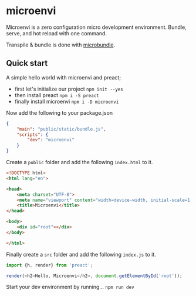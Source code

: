 # microenvi

Microenvi is a zero configuration micro development environment. Bundle, serve, and hot reload with one command.

Transpile & bundle is done with [microbundle](https://github.com/developit/microbundle).

## Quick start

A simple hello world with microenvi and preact;

* first let's initialize our project `npm init --yes`
* then install preact `npm i -S preact`
* finally install microenvi `npm i -D microenvi`

Now add the following to your package.json

```json
{
	"main": "public/static/bundle.js",
	"scripts": {
		"dev": "microenvi"
	}
}
```

Create a `public` folder and add the following `index.html` to it.

```html
<!DOCTYPE html>
<html lang="en">

<head>
	<meta charset="UTF-8">
	<meta name="viewport" content="width=device-width, initial-scale=1.0">
	<title>Microenvi</title>
</head>

<body>
	<div id="root"></div>
</body>

</html>
```

Finally create a `src` folder and add the following `index.js` to it.

```javascript
import {h, render} from 'preact';

render(<h2>Hello, Microenvi</h2>, document.getElementById('root'));
```

Start your dev environment by running... `npm run dev`
